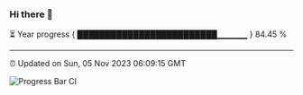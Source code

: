 ### Hi there 👋

⏳ Year progress { █████████████████████████▁▁▁▁▁ } 84.45 %

---

⏰ Updated on Sun, 05 Nov 2023 06:09:15 GMT

![Progress Bar CI](https://github.com/Shyam-Makwana/GitHub-Actions-Demo/workflows/Progress%20Bar%20CI/badge.svg)
